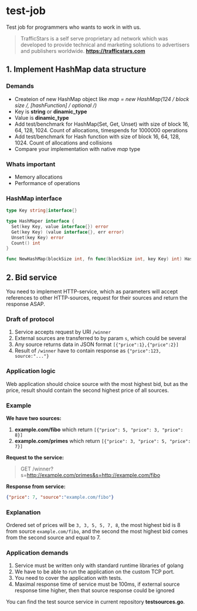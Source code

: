 # test-job

Test job for programmers who wants to work in with us.

> TrafficStars is a self serve proprietary ad network which was developed to provide technical and marketing solutions to advertisers and publishers worldwide.
> **https://trafficstars.com**

## 1. Implement HashMap data structure

### Demands

  * Createion of new HashMap object like **map = new HashMap(124 /* block size */, [hashFunction] /* optional */)**
  * Key is **string** or **dinamic_type**
  * Value is **dinamic_type**
  * Add test/benchmark for HashMap(Set, Get, Unset) with size of block 16, 64, 128, 1024. Count of allocations, timespends for 1000000 operations
  * Add test/benchmark for Hash function with size of block 16, 64, 128, 1024. Count of allocations and collisions
  * Compare your implementation with native *map* type

### Whats important

  * Memory allocations
  * Performance of operations

### HashMap interface

```go
type Key string|interface{}

type HashMaper interface {
  Set(key Key, value interface{}) error
  Get(key Key) (value interface{}, err error)
  Unset(key Key) error
  Count() int
}

func NewHashMap(blockSize int, fn func(blockSize int, key Key) int) HashMaper { ... }
```

## 2. Bid service

You need to implement HTTP-service, which as parameters will accept references to other HTTP-sources, request for their sources and return the response ASAP.

### Draft of protocol

  1. Service accepts request by URI `/winner`
  2. External sources are transferred to by param `s`, which could be several
  3. Any source returns data in JSON format `[{"price":1},{"price":2}]`
  4. Result of `/winner` have to contain response as `{"price":123, source:"..."}`

### Application logic

Web application should choice source with the most highest bid, but as the price, result should contain the second highest price of all sources.

### Example

**We have two sources:**

  1. **example.com/fibo** which return `[{"price": 5, "price": 3, "price": 8}]`
  2. **example.com/primes** which return `[{"price": 3, "price": 5, "price": 7}]`

**Request to the service:**

> GET /winner?s=http://example.com/primes&s=http://example.com/fibo

**Response from service:**

```json
{"price": 7, "source":"example.com/fibo"}
```

### Explanation

Ordered set of prices will be `3, 3, 5, 5, 7, 8`,
the most highest bid is 8 from source `example.com/fibo`,
and the second the most highest bid comes from the second source and equal to 7.

### Application demands

  1. Service must be written only with standard runtime libraries of golang
  2. We have to be able to run the application on the custom TCP port.
  3. You need to cover the application with tests.
  4. Maximal response time of service must be 100ms, if external source response time higher, then that source response could be ignored

You can find the test source service in current repository **testsources.go**.
